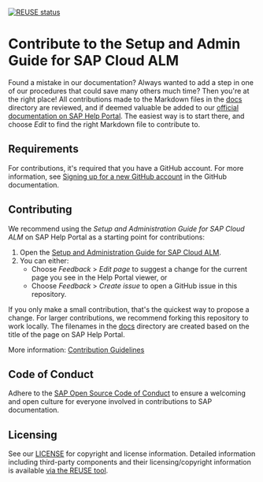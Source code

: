 [![REUSE status](https://api.reuse.software/badge/github.com/SAP-docs/cloud-alm-setup-admin-guide)](https://api.reuse.software/info/github.com/SAP-docs/cloud-alm-setup-admin-guide)

# Contribute to the Setup and Admin Guide for SAP Cloud ALM

Found a mistake in our documentation? Always wanted to add a step in one of our procedures that could save many others much time? Then you're at the right place! All contributions made to the Markdown files in the [docs](docs) directory are reviewed, and if deemed valuable be added to our [official documentation on SAP Help Portal](https://help.sap.com/viewer/08879d094f3b4de3ac67832f4a56a6de/latest/en-US). The easiest way is to start there, and choose _Edit_ to find the right Markdown file to contribute to.

## Requirements

For contributions, it's required that you have a GitHub account. For more information, see [Signing up for a new GitHub account](https://docs.github.com/en/github/getting-started-with-github/signing-up-for-a-new-github-account) in the GitHub documentation.


## Contributing

We recommend using the *Setup and Administration Guide for SAP Cloud ALM* on SAP Help Portal as a starting point for contributions:

1. Open the [Setup and Administration Guide for SAP Cloud ALM](https://help.sap.com/viewer/08879d094f3b4de3ac67832f4a56a6de/latest/en-US).
1. You can either:
    * Choose *Feedback* > *Edit page* to suggest a change for the current page you see in the Help Portal viewer, or
    * Choose *Feedback* > *Create issue* to open a GitHub issue in this repository.

If you only make a small contribution, that's the quickest way to propose a change. For larger contributions, we recommend forking this repository to work locally. The filenames in the [docs](docs) directory are created based on the title of the page on SAP Help Portal.

More information: [Contribution Guidelines](https://help.sap.com/products/open-documentation-initiative/contribution-guidelines/readme.html)

## Code of Conduct

Adhere to the [SAP Open Source Code of Conduct](https://github.com/SAP-docs/.github/blob/main/CODE_OF_CONDUCT.md) to ensure a welcoming and open culture for everyone involved in contributions to SAP documentation.

## Licensing

See our [LICENSE](LICENSE) for copyright and license information. Detailed information including third-party components and their licensing/copyright information is available [via the REUSE tool](https://api.reuse.software/info/github.com/SAP-docs/cloud-alm-setup-admin-guide).










